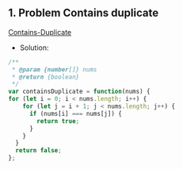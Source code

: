 
## 1. Problem Contains duplicate

[Contains-Duplicate](leetcode.com/problems/contains-duplicate)
- Solution:

```javascript
/**
 * @param {number[]} nums
 * @return {boolean}
 */
var containsDuplicate = function(nums) {
for (let i = 0; i < nums.length; i++) {
    for (let j = i + 1; j < nums.length; j++) {
      if (nums[i] === nums[j]) {
        return true;
      }
    }
  }
  return false;
};
```
